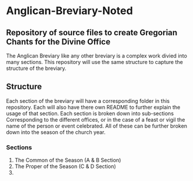 # Anglican-Breviary-Noted
## Repository  of source files to create Gregorian Chants for the Divine Office

The Anglican Breviary like any other breviary is a complex work divied into many sections. This repository will use the same structure to capture the structure of the breviary.

## Structure

Each section of the breviary will have a corresponding folder in this repository. Each will also have there own README to further explain the usage of that section. Each section is broken down into sub-sections Corresponding to the different offices, or in the case of a feast or vigil the name of the person or event celebrated. All of these can be further broken down into the season of the church year.

### Sections

1.  The Common of the Season (A & B Section)
2. The Proper of the Season  (C & D Section)
3.  
